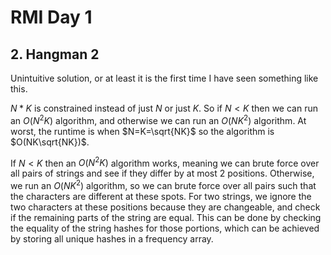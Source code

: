 # RMI Day 1

## 2. Hangman 2
Unintuitive solution, or at least it is the first time I have seen something like this.

$N*K$ is constrained instead of just $N$ or just $K$. So if $N<K$ then we can run an $O(N^2K)$ algorithm, and otherwise we can run an $O(NK^2)$ algorithm. At worst, the runtime is when $N=K=\sqrt{NK}$ so the algorithm is $O(NK\sqrt{NK})$.

If $N<K$ then an $O(N^2K)$ algorithm works, meaning we can brute force over all pairs of strings and see if they differ by at most $2$ positions. Otherwise, we run an $O(NK^2)$ algorithm, so we can brute force over all pairs such that the characters are different at these spots. For two strings, we ignore the two characters at these positions because they are changeable, and check if the remaining parts of the string are equal. This can be done by checking the equality of the string hashes for those portions, which can be achieved by storing all unique hashes in a frequency array.